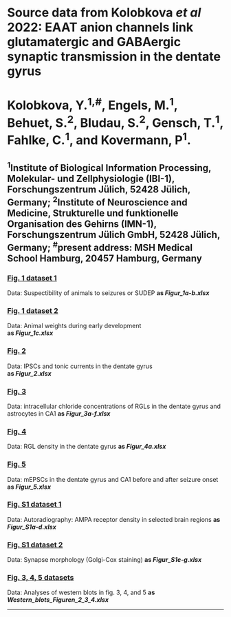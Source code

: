 # Source data from Kolobkova <i>et al</i> 2022: EAAT anion channels link glutamatergic and GABAergic synaptic transmission in the dentate gyrus 
  
# Kolobkova, Y.<sup>1,#</sup>, Engels, M.<sup>1</sup>, Behuet, S.<sup>2</sup>, Bludau, S.<sup>2</sup>, Gensch, T.<sup>1</sup>, Fahlke, C.<sup>1</sup>, and Kovermann, P<sup>1</sup>.

<sup>1</sup>Institute of Biological Information Processing, Molekular- und Zellphysiologie (IBI-1), Forschungszentrum Jülich, 52428 Jülich, Germany; 
<sup>2</sup>Institute of Neuroscience and Medicine, Strukturelle und funktionelle Organisation des Gehirns (IMN-1), Forschungszentrum Jülich GmbH, 52428 Jülich, Germany; <sup>#</sup>present address: MSH Medical School Hamburg, 20457 Hamburg, Germany
-------------------------------------------------------------------------------------------------------------------------
  
### [Fig. 1 dataset 1](../main/Figur_1a-b.xlsx)
Data: Suspectibility of animals to seizures or SUDEP
<b>as <i>Figur_1a-b.xlsx</i></b>  

### [Fig. 1 dataset 2](../main/Figur_1c.xlsx)
Data:  Animal weights during early development  
<b>as <i>Figur_1c.xlsx</i></b>  
 
### [Fig. 2](../master/Figur_2.xlsx)
Data: IPSCs and tonic currents in the dentate gyrus   
<b>as <i>Figur_2.xlsx</i></b>  


### [Fig. 3](../main/Figur_3a-f.xlsx)
Data: intracellular chloride concentrations of RGLs in the dentate gyrus and astrocytes in CA1 
<b>as <i>Figur_3a-f.xlsx</i></b>  

### [Fig. 4](../master/Figur_4a.xlsx)
Data: RGL density in the dentate gyrus
<b>as <i>Figur_4a.xlsx</i></b>

### [Fig. 5](../master/Figur_5.xlsx)
Data: mEPSCs in the dentate gyrus and CA1 before and after seizure onset
<b>as <i>Figur_5.xlsx</i></b>

### [Fig. S1 dataset 1](../master/Figur_S1a-d.xlsx)
Data: Autoradiography: AMPA receptor density in selected brain regions
<b>as <i>Figur_S1a-d.xlsx</i></b>

### [Fig. S1 dataset 2](../master/Figur_S1e-g.xlsx)
Data: Synapse morphology (Golgi-Cox staining)
<b>as <i>Figur_S1e-g.xlsx</i></b>

### [Fig. 3, 4, 5 datasets](../master/Western_blots_Figuren_2_3_4.xlsx)
Data: Analyses of western blots in fig. 3, 4, and 5
<b>as <i>Western_blots_Figuren_2_3_4.xlsx</i></b>

------------------------------------------------------------------------------------------------------------------------


